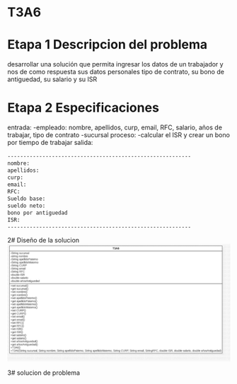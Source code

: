 # T3A6
# Etapa 1 Descripcion del problema
desarrollar una solución que permita ingresar los datos de un trabajador y nos de como respuesta sus datos personales tipo de contrato, su bono de antiguedad, su salario y su ISR

# Etapa 2 Especificaciones
entrada: -empleado: nombre, apellidos, curp, email, RFC, salario, años de trabajar, tipo de contrato -sucursal proceso: -calcular el ISR y crear un bono por tiempo de trabajar salida:
~~~
----------------------------------------------------------
nombre:
apellidos:
curp:
email:
RFC:
Sueldo base:
sueldo neto:
bono por antiguedad
ISR:
----------------------------------------------------------
~~~
2# Diseño de la solucion
![](https://github.com/lorenzoosvixd/T3A6/blob/main/be682dd8-603d-4b19-bff3-4b5db36f9dcd.jpg)

3# solucion de problema
![]()

